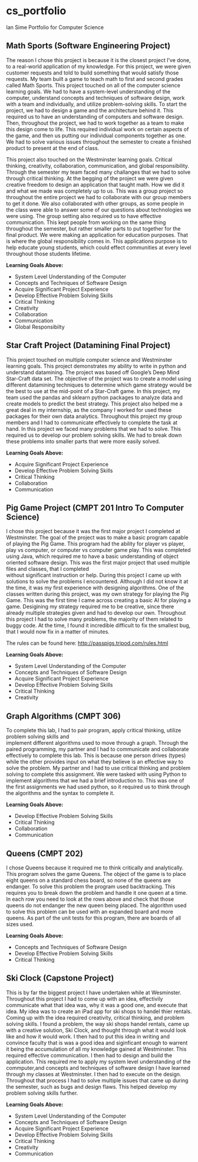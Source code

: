 # cs_portfolio
Ian Sime
Portfolio for Computer Science 

## Math Sports (Software Engineering Project)

The reason I chose this project is because it is the closest project I’ve done, to a real-world application of my
knowledge. For this project, we were given customer requests and told to build something that would satisfy those 
requests. My team built a game to teach math to first and second grades called Math Sports. This project touched on all
 of the computer science learning goals. We had to have a system-level understanding of the computer, understand 
concepts and techniques of software design, work with a team and individually, and utilize problem-solving 
skills. To start the project, we had to design a game and the architecture behind it. This required us to have an 
understanding of computers and software design. Then, throughout the project, we had to work together as a team to make 
this design come to life. This required individual work on certain aspects of the game, and then us putting our 
individual components together as one. We had to solve various issues throughout the semester to create a finished 
product to present at the end of class. 

This project also touched on the Westminster learning goals. Critical thinking, creativity, collaboration, communication, and 
global responsibility. Through the semester my team faced many challanges that we had to solve through critical thinking. 
At the begging of the project we were given creative freedom to design an application that taught math. How we did it 
and what we made was completely up to us. This was a group project so throughout the entire project we had to collaborate
with our group members to get it done. We also collaborated with other groups, as some people in the class were able to answer
some of our questions about technologies we were using. The group setting also required us to have effective communication.
This kept people from working on the same thing throughout the semester, but rather smaller parts to put together for the final
product. We were making an application for education purposes. That is where the global responsibility comes in. This applications
purpose is to help educate young students, which could effect communities at every level throughout those students lifetime.

**Learning Goals Above:**

- System Level Understanding of the Computer
- Concepts and Techniques of Software Design
- Acquire Significant Project Experience
- Develop Effective Problem Solving Skills
- Critical Thinking
- Creativity
- Collaboration
- Communication
- Global Responsibilty

## Star Craft Project (Datamining Final Project)

This project touched on multiple computer science and Westminster learning goals. This project demonstrates my 
ability to write in python and understand datamining. The project was based off Google’s Deep Mind Star-Craft 
data set. The objective of the project was to create a model using different datamining techniques to determine 
which game strategy would be the best to use at the mid-point of a Star-Craft game. In this project, my team used 
the pandas and sklearn python packages to analyze data and create models to predict the best strategy. This 
project also helped me a great deal in my internship, as the company I worked for used these packages for their 
own data analytics. Throughout this project my group members and I had to communicate effectively to complete 
the task at hand.  In this project we faced many problems that we had to solve. This required us to develop
our problem solving skills. We had to break down these problems into smaller parts that were more easily solved. 

**Learning Goals Above:**

- Acquire Significant Project Experience
- Develop Effective Problem Solving Skills
- Critical Thinking
- Collaboration
- Communication


## Pig Game Project (CMPT 201 Intro To Computer Science)

I chose this project because it was the first major project I completed at Westminster. The goal of the project was to make
a basic program capable of playing the Pig Game. This program had the ability for player vs player, play vs computer, 
or computer vs computer game play. This was completed using Java, which required me to have a basic understanding 
of object oriented software design. This was the first major project that used multiple files and classes, that I completed  
without significant instruction or help. During this project I came up with solutions to solve the problems I encountered.
Although I did not know it at the time, it was my first experience with designing algorithms. One of the classes written 
during this project, was my own strategy for playing the Pig Game. This was the first time I came across creating a 
basic AI for playing a game. Desigining my strategy required me to be creative, since there already multiple strategies 
given and had to develop our own. Throughout this project I had to solve many problems, the majority of them related
to buggy code. At the time, I found it incredible difficult to fix the smallest bug, that I would now fix in a matter of minutes.

The rules can be found here: http://passpigs.tripod.com/rules.html

**Learning Goals Above:**

- System Level Understanding of the Computer
- Concepts and Techniques of Software Design
- Acquire Significant Project Experience
- Develop Effective Problem Solving Skills
- Critical Thinking
- Creativity


## Graph Algorithms (CMPT 306)

To complete this lab, I had to pair program, apply critical thinking, utilize problem solving skills and  
implement different algorithms used to move through a graph. Through the paired programming, my partner and I had to 
communicate and collaborate effectively to complete this lab. This is because one person drives (types) while the other
provides input on what they believe is an effective way to solve the problem. My partner and I had to use critical
thinking and problem solving to complete this assignment. We were tasked with using Python to implement algorithms 
that we had a brief introduction to. This was one of the first assignments we had used python, so it required 
us to think through the algorithms and the syntax to complete it.

**Learning Goals Above:**

- Develop Effective Problem Solving Skills
- Critical Thinking
- Collaboration
- Communication


## Queens (CMPT 202)

I chose Queens because it required me to think critically and analytically. This program solves the game Queens. The
object of the game is to place eight queens on a standard chess board, so none of the queens are endanger. To solve this 
problem the program used backtracking. This requires you to break down the problem and handle it one queen at a time. In 
each row you need to look at the rows above and check that those queens do not endanger the new queen being placed. The 
algorithm used to solve this problem can be used with an expanded board and more queens. As part of the unit tests for 
this program, there are boards of all sizes used. 

**Learning Goals Above:**

- Concepts and Techniques of Software Design
- Develop Effective Problem Solving Skills
- Critical Thinking


## Ski Clock (Capstone Project)

This is by far the biggest project I have undertaken while at Wesminster. Throughout this project I had to come up with an 
idea, effectivily communicate what that idea was, why it was a good one, and execute that idea. My idea was to create
an iPad app for ski shops to handel thier rentals. Coming up with the idea required creativity, critical thinking, and problem 
solving skills. I found a problem, the way ski shops handel rentals, came up with a creative solution, Ski Clock, and thought
through what it would look like and how it would work. I then had to put this idea in writing and convince faculty that is was
a good idea and siginficant enough to warrent it being the accumulation of all my knowledge gained at Westminster. This
required effective communication. I then had to design and build the application. This required me to apply my system level
understanding of the commputer,and concepts and techniques of software design I have learned through my classes at
Westminster. I then had to execute on the design. Throughout that process I had to solve multiple issues that came up
during the semester, such as bugs and design flaws. This helped develop my problem solving skills further. 

**Learning Goals Above:**

- System Level Understanding of the Computer
- Concepts and Techniques of Software Design
- Acquire Significant Project Experience
- Develop Effective Problem Solving Skills
- Critical Thinking
- Creativity
- Communication
